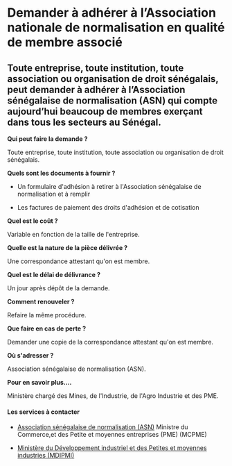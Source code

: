 # Demander à adhérer à l’Association nationale de normalisation en qualité de membre associé

Toute entreprise, toute institution, toute association ou organisation de droit sénégalais, peut demander à adhérer à l’Association sénégalaise de normalisation (ASN) qui compte aujourd’hui beaucoup de membres exerçant dans tous les secteurs au Sénégal.
-------------------------------------------------------------------------------------------------------------------------------------------------------------------------------------------------------------------------------------------------------------

**Qui peut faire la demande ?**

Toute entreprise, toute institution, toute association ou organisation de droit sénégalais.

**Quels sont les documents à fournir ?**

*   Un formulaire d'adhésion à retirer à l'Association sénégalaise de normalisation et à remplir  
    
*   Les factures de paiement des droits d'adhésion et de cotisation

**Quel est le coût ?**

Variable en fonction de la taille de l'entreprise.

**Quelle est la nature de la pièce délivrée ?**

Une correspondance attestant qu'on est membre.

**Quel est le délai de délivrance ?**

Un jour après dépôt de la demande.

**Comment renouveler ?**

Refaire la même procédure.

**Que faire en cas de perte ?**

Demander une copie de la correspondance attestant qu'on est membre.

**Où s'adresser ?**

Association sénégalaise de normalisation (ASN).  

**Pour en savoir plus….** 

Ministère chargé des Mines, de l'Industrie, de l'Agro Industrie et des PME.

#### Les services à contacter

*   [Association sénégalaise de normalisation (ASN)](../../../services/association-senegalaise-de-normalisation-asn.md) Ministre du Commerce,et des Petite et moyennes entreprises (PME) (MCPME)  
    
*   [Ministère du Développement industriel et des Petites et moyennes industries (MDIPMI)](../../../services/ministere-du-developpement-industriel-et-des-petites-et-moyennes-industries-mdipmi.md)